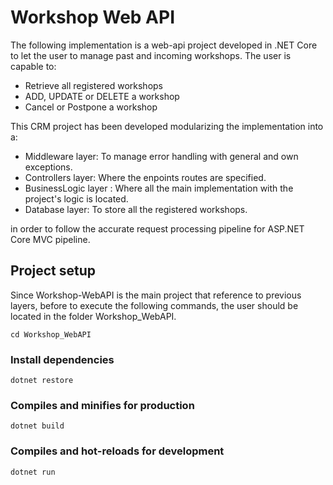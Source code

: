 # Workshop Web API
  The following implementation is a web-api project developed in .NET Core to let the user to manage past and incoming workshops. The user is capable to:

- Retrieve all registered workshops
- ADD, UPDATE or DELETE a workshop
- Cancel or Postpone a workshop

This CRM project has been developed modularizing the implementation into a:

- Middleware layer: To manage error handling with general and own exceptions.
- Controllers layer: Where the enpoints routes are specified. 
-  BusinessLogic layer : Where all the main implementation with the project's logic is located.
- Database layer: To store all the registered workshops.

in order to follow the accurate request processing pipeline for ASP.NET Core MVC pipeline.

## Project setup
Since Workshop-WebAPI is the main project that reference to previous layers, before to execute the following commands, the user should be located in the folder Workshop_WebAPI.

```
cd Workshop_WebAPI
```
### Install dependencies
```
dotnet restore
```
### Compiles and minifies for production
```
dotnet build
```
### Compiles and hot-reloads for development
```
dotnet run
```